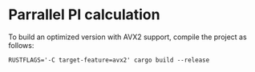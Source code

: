 # Parrallel PI calculation

To build an optimized version with AVX2 support, compile the project as follows:

```
RUSTFLAGS='-C target-feature=avx2' cargo build --release
```
